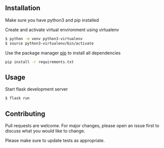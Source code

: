 ## Installation
Make sure you have python3 and pip installed


Create and activate virtual environment using virtualenv
```bash
$ python -m venv python3-virtualenv
$ source python3-virtualenv/bin/activate
```

Use the package manager [pip](https://pip.pypa.io/en/stable/) to install all dependencies

```bash
pip install -r requirements.txt
```

## Usage
Start flask development server
```bash
$ flask run
```

## Contributing
Pull requests are welcome. For major changes, please open an issue first to discuss what you would like to change.

Please make sure to update tests as appropriate.
